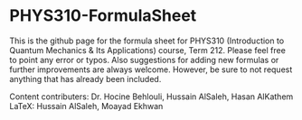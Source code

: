 # PHYS310-FormulaSheet
This is the github page for the formula sheet for PHYS310 (Introduction to Quantum Mechanics & Its Applications) course, Term 212. Please feel free to point any error or typos. Also suggestions for adding new formulas or further improvements are always welcome. However, be sure to not request anything that has already been included.

Content contributers: Dr. Hocine Behlouli, Hussain AlSaleh, Hasan AlKathem
LaTeX: Hussain AlSaleh, Moayad Ekhwan
